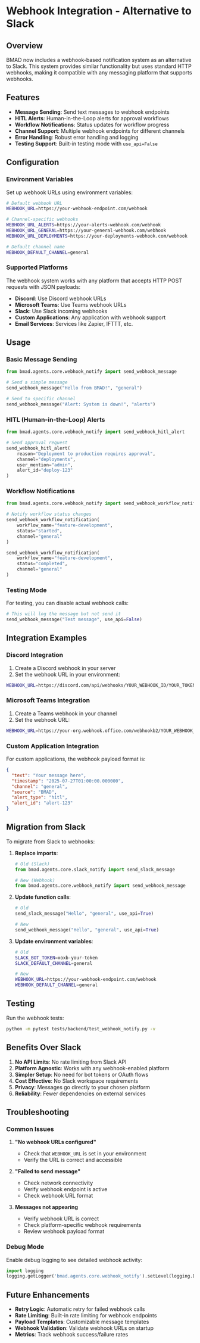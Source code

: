 # Webhook Integration - Alternative to Slack

## Overview

BMAD now includes a webhook-based notification system as an alternative to Slack. This system provides similar functionality but uses standard HTTP webhooks, making it compatible with any messaging platform that supports webhooks.

## Features

- **Message Sending**: Send text messages to webhook endpoints
- **HITL Alerts**: Human-in-the-Loop alerts for approval workflows
- **Workflow Notifications**: Status updates for workflow progress
- **Channel Support**: Multiple webhook endpoints for different channels
- **Error Handling**: Robust error handling and logging
- **Testing Support**: Built-in testing mode with `use_api=False`

## Configuration

### Environment Variables

Set up webhook URLs using environment variables:

```bash
# Default webhook URL
WEBHOOK_URL=https://your-webhook-endpoint.com/webhook

# Channel-specific webhooks
WEBHOOK_URL_ALERTS=https://your-alerts-webhook.com/webhook
WEBHOOK_URL_GENERAL=https://your-general-webhook.com/webhook
WEBHOOK_URL_DEPLOYMENTS=https://your-deployments-webhook.com/webhook

# Default channel name
WEBHOOK_DEFAULT_CHANNEL=general
```

### Supported Platforms

The webhook system works with any platform that accepts HTTP POST requests with JSON payloads:

- **Discord**: Use Discord webhook URLs
- **Microsoft Teams**: Use Teams webhook URLs
- **Slack**: Use Slack incoming webhooks
- **Custom Applications**: Any application with webhook support
- **Email Services**: Services like Zapier, IFTTT, etc.

## Usage

### Basic Message Sending

```python
from bmad.agents.core.webhook_notify import send_webhook_message

# Send a simple message
send_webhook_message("Hello from BMAD!", "general")

# Send to specific channel
send_webhook_message("Alert: System is down!", "alerts")
```

### HITL (Human-in-the-Loop) Alerts

```python
from bmad.agents.core.webhook_notify import send_webhook_hitl_alert

# Send approval request
send_webhook_hitl_alert(
    reason="Deployment to production requires approval",
    channel="deployments",
    user_mention="admin",
    alert_id="deploy-123"
)
```

### Workflow Notifications

```python
from bmad.agents.core.webhook_notify import send_webhook_workflow_notification

# Notify workflow status changes
send_webhook_workflow_notification(
    workflow_name="feature-development",
    status="started",
    channel="general"
)

send_webhook_workflow_notification(
    workflow_name="feature-development",
    status="completed",
    channel="general"
)
```

### Testing Mode

For testing, you can disable actual webhook calls:

```python
# This will log the message but not send it
send_webhook_message("Test message", use_api=False)
```

## Integration Examples

### Discord Integration

1. Create a Discord webhook in your server
2. Set the webhook URL in your environment:

```bash
WEBHOOK_URL=https://discord.com/api/webhooks/YOUR_WEBHOOK_ID/YOUR_TOKEN
```

### Microsoft Teams Integration

1. Create a Teams webhook in your channel
2. Set the webhook URL:

```bash
WEBHOOK_URL=https://your-org.webhook.office.com/webhookb2/YOUR_WEBHOOK_ID
```

### Custom Application Integration

For custom applications, the webhook payload format is:

```json
{
  "text": "Your message here",
  "timestamp": "2025-07-27T01:00:00.000000",
  "channel": "general",
  "source": "BMAD",
  "alert_type": "hitl",
  "alert_id": "alert-123"
}
```

## Migration from Slack

To migrate from Slack to webhooks:

1. **Replace imports**:
   ```python
   # Old (Slack)
   from bmad.agents.core.slack_notify import send_slack_message
   
   # New (Webhook)
   from bmad.agents.core.webhook_notify import send_webhook_message
   ```

2. **Update function calls**:
   ```python
   # Old
   send_slack_message("Hello", "general", use_api=True)
   
   # New
   send_webhook_message("Hello", "general", use_api=True)
   ```

3. **Update environment variables**:
   ```bash
   # Old
   SLACK_BOT_TOKEN=xoxb-your-token
   SLACK_DEFAULT_CHANNEL=general
   
   # New
   WEBHOOK_URL=https://your-webhook-endpoint.com/webhook
   WEBHOOK_DEFAULT_CHANNEL=general
   ```

## Testing

Run the webhook tests:

```bash
python -m pytest tests/backend/test_webhook_notify.py -v
```

## Benefits Over Slack

1. **No API Limits**: No rate limiting from Slack API
2. **Platform Agnostic**: Works with any webhook-enabled platform
3. **Simpler Setup**: No need for bot tokens or OAuth flows
4. **Cost Effective**: No Slack workspace requirements
5. **Privacy**: Messages go directly to your chosen platform
6. **Reliability**: Fewer dependencies on external services

## Troubleshooting

### Common Issues

1. **"No webhook URLs configured"**
   - Check that `WEBHOOK_URL` is set in your environment
   - Verify the URL is correct and accessible

2. **"Failed to send message"**
   - Check network connectivity
   - Verify webhook endpoint is active
   - Check webhook URL format

3. **Messages not appearing**
   - Verify webhook URL is correct
   - Check platform-specific webhook requirements
   - Review webhook payload format

### Debug Mode

Enable debug logging to see detailed webhook activity:

```python
import logging
logging.getLogger('bmad.agents.core.webhook_notify').setLevel(logging.DEBUG)
```

## Future Enhancements

- **Retry Logic**: Automatic retry for failed webhook calls
- **Rate Limiting**: Built-in rate limiting for webhook endpoints
- **Payload Templates**: Customizable message templates
- **Webhook Validation**: Validate webhook URLs on startup
- **Metrics**: Track webhook success/failure rates 